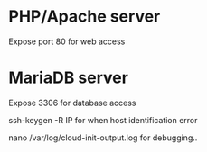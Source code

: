 # PHP/Apache server
Expose port 80 for web access

# MariaDB server
Expose 3306 for database access

ssh-keygen -R IP for when host identification error



nano /var/log/cloud-init-output.log for debugging..
